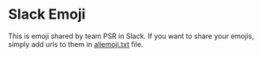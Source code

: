 # Slack Emoji

This is emoji shared by team PSR in Slack.
If you want to share your emojis, simply add urls to them in [allemoji.txt](allemoji.txt) file.

